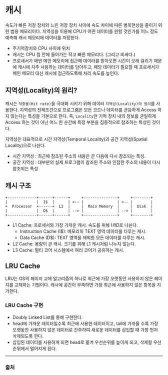 # 캐시
속도가 빠른 저장 장치와 느린 저장 장치 사이에 속도 차이에 따른 병목현상을 줄이기 위한 범용 메모리이다. 지역성을 이용해 CPU가 어떤 데이터를 원할 것인가를 어느 정도 예측해 캐시 메모리에 데이터를 저장한다.

- 주기억장치와 CPU 사이에 위치
- 캐시는 CPU 칩 안에 들어가는 작고 빠른 메모리다. (그리고 비싸다.) 
- 프로세서가 매번 메인 메모리에 접근해 데이터를 받아오면 시간이 오래 걸리기 때문에 캐시에 자주 사용하는 데이터를 담아두고, 해당 데이터가 필요할 때 프로세서가 메인 메모리 대신 캐시에 접근하도록해 처리 속도를 높인다.

## 지역성(Locality)의 원리?
캐시는 `적중율(Hit rate)`을 극대화 시키기 위해 데이터 `지역성(Locality)의 원리`를 사용한다. 지역성의 전제조건으로 프로그램은 모든 코드나 데이터를 균등하게 Access 하지 않는다는 특성을 기본으로 한다. 즉, `Locality`란 기억 장치 내의 정보를 균일하게 Access 하는 것이 아닌 어느 한 순간에 특정 부분을 집중적으로 참조하는 특성인 것이다.

지역성은 대표적으로 시간 지역성(Temporal Locality)과 공간 지역성(Spatial Locality)으로 나뉜다.

- 시간 지역성 : 최근에 참조된 주소의 내용은 곧 다음에 다시 참조되는 특성.
- 공간 지역성 : 대부분의 실제 프로그램이 참조된 주소와 인접한 주소의 내용이 다시 참조되는 특성
 
## 캐시 구조
```
+-------------+------+------+     +---------------+     +--------+
|             |  I$  |      | <-- |               | <-- |        |
+  Processor  +------+  L2  |     |  Main Memory  |     |  Disk  |
|             |  D$  |      | --> |               | --> |        |
+-------------+------+------+     +---------------+     +--------+
```

+ L1 Cache: 프로세서와 가장 가까운 캐시. 속도를 위해 I$와 D$로 나뉜다.
    + Instruction Cache (I$): 메모리의 TEXT 영역 데이터를 다루는 캐시.
    + Data Cache (D$): TEXT 영역을 제외한 모든 데이터를 다루는 캐시.
+ L2 Cache: 용량이 큰 캐시. 크기를 위해 L1 캐시처럼 나누지 않는다.
+ L3 Cache: 멀티 코어 시스템에서 여러 코어가 공유하는 캐시.


## LRU Cache
LRU는 OS의 페이지 교체 알고리즘의 하나로 최근에 가장 오랫동안 사용하지 않은 페이지를 교체하는 기법이다. 캐시에 공간이 부족하면 가장 최근에 사용하지 않은 항목을 지거한다.

### LRU Cache 구현
+ Doubly Linked List를 통해 구현한다.
+ head에 가까운 데이터일수록 최근에 사용한 데이터이고, tail에 가까울 수록 가장 오랫동안 사용하지 않은 데이터로 간주하여 새로운 데이터를 삽입할 때 가장 먼저 삭제되도록 한다.
+ 삽입된 데이터를 사용하게 되면 head로 옮겨 우선순위를 높이게 되고, 삭제될 우선순위에서 멀어지게 된다.
---
### 출처


